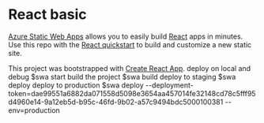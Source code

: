 # React basic

[Azure Static Web Apps](https://docs.microsoft.com/azure/static-web-apps/overview) allows you to easily build [React](https://reactjs.org/) apps in minutes. Use this repo with the [React quickstart](https://docs.microsoft.com/azure/static-web-apps/getting-started?tabs=react) to build and customize a new static site.

This project was bootstrapped with [Create React App](https://github.com/facebook/create-react-app).
deploy on local and debug
    $swa start
build the project
    $swa build
deploy to staging
    $swa deploy
deploy to production
    $swa deploy --deployment-token=dae99551a6882da071558d5098e3654aa457014fe32148cd78c5fff95d4960e14-9a12eb5d-b95c-46fd-9b02-a57c9494bdc5000100381  --env=production

